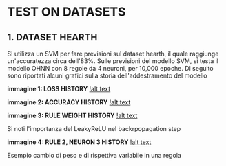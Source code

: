# TEST ON DATASETS

## 1. DATASET HEARTH

SI utilizza un SVM per fare previsioni sul dataset hearth, il quale raggiunge un'accuratezza circa dell'83%. Sulle previsioni del modello SVM, si testa il modello OHNN con 8 regole da 4 neuroni, per 10,000 epoche. Di seguito sono riportati alcuni grafici sulla storia dell'addestramento del modello

__immagine 1: LOSS HISTORY__
[!alt text](https://github.com/FedericoPavesi/ohnn_repo/blob/main/hearh_ohnn_loss_history.png)

__immagine 2: ACCURACY HISTORY__
[!alt text](https://github.com/FedericoPavesi/ohnn_repo/blob/main/hearth_ohnn_accuracy_history.png)

__immagine 3: RULE WEIGHT HISTORY__
[!alt text](https://github.com/FedericoPavesi/ohnn_repo/blob/main/rule_weight_history.png)

Si noti l'importanza del LeakyReLU nel backrpopagation step

__immagine 4: RULE 2, NEURON 3 HISTORY__
[!alt text](https://github.com/FedericoPavesi/ohnn_repo/blob/main/Neuron_3_rule_2_history_weight_change.png)

Esempio cambio di peso e di rispettiva variabile in una regola

